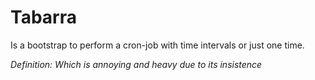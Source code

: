 # Tabarra

Is a bootstrap to perform a cron-job with time intervals or just one time.

_Definition: Which is annoying and heavy due to its insistence_